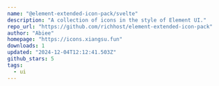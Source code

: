 ```yaml
---
name: "@element-extended-icon-pack/svelte"
description: "A collection of icons in the style of Element UI."
repo_url: "https://github.com/richhost/element-extended-icon-pack"
author: "Abiee"
homepage: "https://icons.xiangsu.fun"
downloads: 1
updated: "2024-12-04T12:12:41.503Z"
github_stars: 5
tags: 
  - ui
---
```


